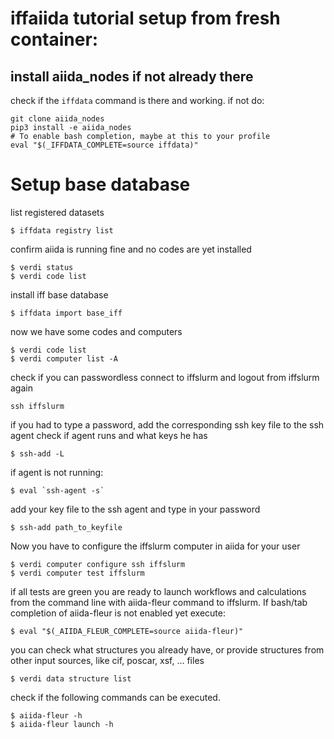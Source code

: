# iffaiida tutorial setup from fresh container:

##  install aiida_nodes if not already there
check if the `iffdata` command is there and working.
if not do:
```
git clone aiida_nodes
pip3 install -e aiida_nodes
# To enable bash completion, maybe at this to your profile
eval "$(_IFFDATA_COMPLETE=source iffdata)"
```

# Setup base database
list registered datasets
```
$ iffdata registry list
```
confirm aiida is running fine and no codes are yet installed

```
$ verdi status
$ verdi code list
```
install iff base database
```
$ iffdata import base_iff
```

now we have some codes and computers
```
$ verdi code list
$ verdi computer list -A
```

check if you can passwordless connect to iffslurm and logout from iffslurm again
```
ssh iffslurm
```
if you had to type a password, add the corresponding ssh key file to the ssh agent
check if agent runs and what keys he has
```
$ ssh-add -L
```
if agent is not running: 
```
$ eval `ssh-agent -s`
```
add your key file to the ssh agent and type in your password
```
$ ssh-add path_to_keyfile
```

Now you have to configure the iffslurm computer in aiida for your user
```
$ verdi computer configure ssh iffslurm
$ verdi computer test iffslurm
```
if all tests are green you are ready to launch workflows and calculations from the command line with aiida-fleur command to iffslurm.
If bash/tab completion of aiida-fleur is not enabled yet execute:
```
$ eval "$(_AIIDA_FLEUR_COMPLETE=source aiida-fleur)"
```

you can check what structures you already have, or provide structures from other input sources, like cif, poscar, xsf, ... files
```
$ verdi data structure list
```

check if the following commands can be executed.
```
$ aiida-fleur -h
$ aiida-fleur launch -h
```